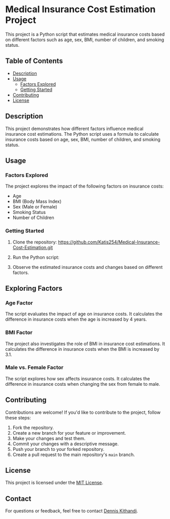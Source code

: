 # Medical Insurance Cost Estimation Project

This project is a Python script that estimates medical insurance costs based on different factors such as age, sex, BMI, number of children, and smoking status.

## Table of Contents
- [Description](#description)
- [Usage](#usage)
  - [Factors Explored](#factors-explored)
  - [Getting Started](#getting-started)
- [Contributing](#contributing)
- [License](#license)

## Description
This project demonstrates how different factors influence medical insurance cost estimations. The Python script uses a formula to calculate insurance costs based on age, sex, BMI, number of children, and smoking status.

## Usage
### Factors Explored
The project explores the impact of the following factors on insurance costs:
- Age
- BMI (Body Mass Index)
- Sex (Male or Female)
- Smoking Status
- Number of Children

### Getting Started
1. Clone the repository:
https://github.com/Katis254/Medical-Insurance-Cost-Estimation.git

3. Run the Python script:


4. Observe the estimated insurance costs and changes based on different factors.

## Exploring Factors
### Age Factor
The script evaluates the impact of age on insurance costs. It calculates the difference in insurance costs when the age is increased by 4 years.

### BMI Factor
The project also investigates the role of BMI in insurance cost estimations. It calculates the difference in insurance costs when the BMI is increased by 3.1.

### Male vs. Female Factor
The script explores how sex affects insurance costs. It calculates the difference in insurance costs when changing the sex from female to male.

## Contributing
Contributions are welcome! If you'd like to contribute to the project, follow these steps:
1. Fork the repository.
2. Create a new branch for your feature or improvement.
3. Make your changes and test them.
4. Commit your changes with a descriptive message.
5. Push your branch to your forked repository.
6. Create a pull request to the main repository's `main` branch.

## License
This project is licensed under the [MIT License](LICENSE).

## Contact
For questions or feedback, feel free to contact [Dennis Kithandi](mailto:kithandikatisya@gmail.com).
